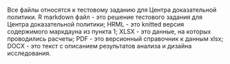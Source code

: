 Все файлы относятся к тестовому заданию для Центра доказательной политики.
R markdown файл - это решение тестового задания для Центра доказательной политики;
HRML - это knitted версия содержимого маркдауна из пункта 1;
XLSX - это данные, на которых проводились расчеты;
PDF - это версионный справочник к данным xlsx;
DOCX - это текст с описанием результатов анализа и дизайна исследования.
